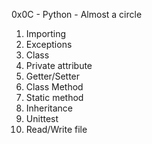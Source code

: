 0x0C - Python - Almost a circle

1. Importing
2. Exceptions
3. Class
4. Private attribute
5. Getter/Setter
6. Class Method
7. Static method
8. Inheritance
9. Unittest
10. Read/Write file
